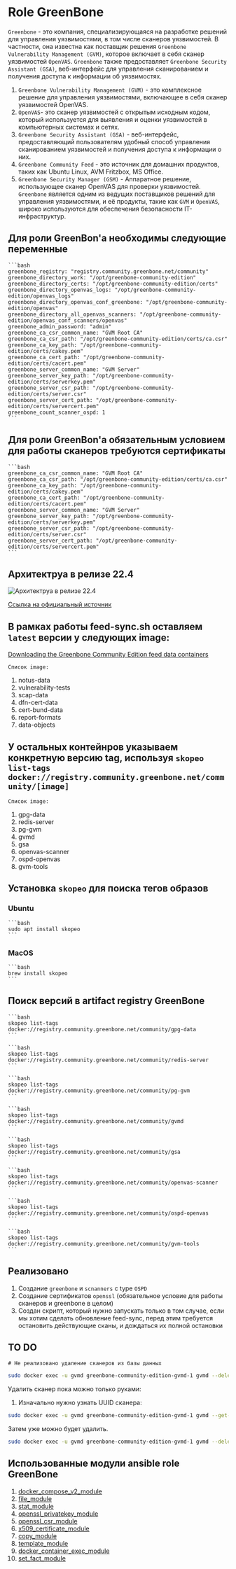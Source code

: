 # Role GreenBone

`Greenbone` - это компания, специализирующаяся на разработке решений для управления уязвимостями, в том числе сканеров уязвимостей. В частности, она известна как поставщик решения `Greenbone Vulnerability Management (GVM)`, которое включает в себя сканер уязвимостей `OpenVAS`. `Greenbone` также предоставляет `Greenbone Security Assistant (GSA)`, веб-интерфейс для управления сканированием и получения доступа к информации об уязвимостях.

1. `Greenbone Vulnerability Management (GVM)` - это комплексное решение для управления уязвимостями, включающее в себя сканер уязвимостей OpenVAS.
2. `OpenVAS`- это сканер уязвимостей с открытым исходным кодом, который используется для выявления и оценки уязвимостей в компьютерных системах и сетях.
3. `Greenbone Security Assistant (GSA)` - веб-интерфейс, предоставляющий пользователям удобный способ управления сканированием уязвимостей и получения доступа к информации о них.
4. `Greenbone Community Feed` - это источник для домашних продуктов, таких как Ubuntu Linux, AVM Fritzbox, MS Office.
5. `Greenbone Security Manager (GSM)` - Аппаратное решение, использующее сканер OpenVAS для проверки уязвимостей.
`Greenbone` является одним из ведущих поставщиков решений для управления уязвимостями, и её продукты, такие как `GVM` и `OpenVAS`, широко используются для обеспечения безопасности IT-инфраструктур.

## Для роли GreenBon'a необходимы следующие переменные

    ```bash
    greenbone_registry: "registry.community.greenbone.net/community"
    greenbone_directory_work: "/opt/greenbone-community-edition"
    greenbone_directory_certs: "/opt/greenbone-community-edition/certs"
    greenbone_directory_openvas_logs: "/opt/greenbone-community-edition/openvas_logs"
    greenbone_directory_openvas_conf_greenbone: "/opt/greenbone-community-edition/openvas"
    greenbone_directory_all_openvas_scanners: "/opt/greenbone-community-edition/openvas_conf_scanners/openvas"
    greenbone_admin_password: "admin"
    greenbone_ca_csr_common_name: "GVM Root CA"
    greenbone_ca_csr_path: "/opt/greenbone-community-edition/certs/ca.csr"
    greenbone_ca_key_path: "/opt/greenbone-community-edition/certs/cakey.pem"
    greenbone_ca_cert_path: "/opt/greenbone-community-edition/certs/cacert.pem"
    greenbone_server_common_name: "GVM Server"
    greenbone_server_key_path: "/opt/greenbone-community-edition/certs/serverkey.pem"
    greenbone_server_csr_path: "/opt/greenbone-community-edition/certs/server.csr"
    greenbone_server_cert_path: "/opt/greenbone-community-edition/certs/servercert.pem"
    greenbone_count_scanner_ospd: 1
    ```

## Для роли GreenBon'a обязательным условием для работы сканеров требуются сертификаты

    ```bash
    greenbone_ca_csr_common_name: "GVM Root CA"
    greenbone_ca_csr_path: "/opt/greenbone-community-edition/certs/ca.csr"
    greenbone_ca_key_path: "/opt/greenbone-community-edition/certs/cakey.pem"
    greenbone_ca_cert_path: "/opt/greenbone-community-edition/certs/cacert.pem"
    greenbone_server_common_name: "GVM Server"
    greenbone_server_key_path: "/opt/greenbone-community-edition/certs/serverkey.pem"
    greenbone_server_csr_path: "/opt/greenbone-community-edition/certs/server.csr"
    greenbone_server_cert_path: "/opt/greenbone-community-edition/certs/servercert.pem"
    ```

## Архитектруа в релизе 22.4

![Архитектруа в релизе 22.4](https://greenbone.github.io/docs/latest/_images/greenbone-community-22.4-architecture.png)

[Ссылка на официальный источник](https://greenbone.github.io/docs/latest/architecture.html)

## В рамках работы feed-sync.sh оставляем `latest` версии у следующих image: 

[Downloading the Greenbone Community Edition feed data containers](https://greenbone.github.io/docs/latest/22.4/container/workflows.html)

`Список image:`

1. notus-data
2. vulnerability-tests
3. scap-data
4. dfn-cert-data
5. cert-bund-data
6. report-formats
7. data-objects

## У остальных контейнров указываем конкретную версию tag, используя `skopeo list-tags docker://registry.community.greenbone.net/community/[image]`

`Список image:`

1. gpg-data
2. redis-server
3. pg-gvm
4. gvmd
5. gsa
6. openvas-scanner
7. ospd-openvas
8. gvm-tools

## Установка `skopeo` для поиска тегов образов

### Ubuntu

    ```bash
    sudo apt install skopeo
    ```

### MacOS

    ```bash
    brew install skopeo
    ```

## Поиск версий в artifact registry GreenBone

    ```bash
    skopeo list-tags docker://registry.community.greenbone.net/community/gpg-data
    ```

    ```bash
    skopeo list-tags docker://registry.community.greenbone.net/community/redis-server
    ```

    ```bash
    skopeo list-tags docker://registry.community.greenbone.net/community/pg-gvm
    ```

    ```bash
    skopeo list-tags docker://registry.community.greenbone.net/community/gvmd
    ```

    ```bash
    skopeo list-tags docker://registry.community.greenbone.net/community/gsa
    ```

    ```bash
    skopeo list-tags docker://registry.community.greenbone.net/community/openvas-scanner
    ```

    ```bash
    skopeo list-tags docker://registry.community.greenbone.net/community/ospd-openvas
    ```

    ```bash
    skopeo list-tags docker://registry.community.greenbone.net/community/gvm-tools
    ```

## Реализовано

1. Создание `greenbone` и `scnanners` с type `OSPD`
2. Создание сертификатов `openssl` (обязательное условие для работы сканеров и greenbone в целом)
3. Создан скрипт, который нужно запускать только в том случае, если мы хотим сделать обновление feed-sync, перед этим требуется остановить действующие сканы, и дождаться их полной остановки

## TO DO

    # Не реализовано удаление сканеров из базы данных

```bash
sudo docker exec -u gvmd greenbone-community-edition-gvmd-1 gvmd --delete-scanner=<scanner-uuid>
```

Удалить сканер пока можно только руками:

1. Изначально нужно узнать UUID сканера:

```bash
sudo docker exec -u gvmd greenbone-community-edition-gvmd-1 gvmd --get-scanners
```

Затем уже можно будет удалить.

```bash
sudo docker exec -u gvmd greenbone-community-edition-gvmd-1 gvmd --delete-scanner=<scanner-uuid>
```

## Использованные модули ansible role GreenBone

1. [docker_compose_v2_module](https://docs.ansible.com/ansible/latest/collections/community/docker/docker_compose_v2_module.html)
2. [file_module](https://docs.ansible.com/ansible/latest/collections/ansible/builtin/file_module.html)
3. [stat_module](https://docs.ansible.com/ansible/latest/collections/ansible/builtin/stat_module.html)
4. [openssl_privatekey_module](https://docs.ansible.com/ansible/latest/collections/community/crypto/openssl_privatekey_module.html)
5. [openssl_csr_module](https://docs.ansible.com/ansible/latest/collections/community/crypto/openssl_csr_module.html)
6. [x509_certificate_module](https://docs.ansible.com/ansible/latest/collections/community/crypto/x509_certificate_module.html)
7. [copy_module](https://docs.ansible.com/ansible/latest/collections/ansible/builtin/copy_module.html)
8. [template_module](https://docs.ansible.com/ansible/latest/collections/ansible/builtin/template_module.html)
9. [docker_container_exec_module](https://docs.ansible.com/ansible/latest/collections/community/docker/docker_container_exec_module.html)
10. [set_fact_module](https://docs.ansible.com/ansible/latest/collections/ansible/builtin/set_fact_module.html)
